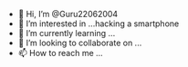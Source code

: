 - 👋 Hi, I’m @Guru22062004
- 👀 I’m interested in ...hacking a smartphone
- 🌱 I’m currently learning ...
- 💞️ I’m looking to collaborate on ...
- 📫 How to reach me ...

<!---
Guru22062004/Guru22062004 is a ✨ special ✨ repository because its `README.md` (this file) appears on your GitHub profile.
You can click the Preview link to take a look at your changes.
--->
